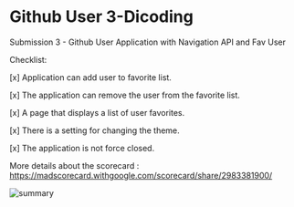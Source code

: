 # Github User 3-Dicoding

Submission 3 - Github User Application with Navigation API and Fav User
 

Checklist:

[x] Application can add user to favorite list.

[x] The application can remove the user from the favorite list.

[x] A page that displays a list of user favorites.

[x] There is a setting for changing the theme.

[x] The application is not force closed.


More details about the scorecard : https://madscorecard.withgoogle.com/scorecard/share/2983381900/

![summary](https://user-images.githubusercontent.com/80314714/176716799-b71f561b-a0ff-4b72-b783-461c948a3ea1.png)
